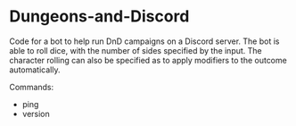 # Dungeons-and-Discord
Code for a bot to help run DnD campaigns on a Discord server. The bot is able to roll dice, with the number of sides specified by the input. The character rolling can also be specified as to apply modifiers to the outcome automatically.

Commands:
- ping
- version
